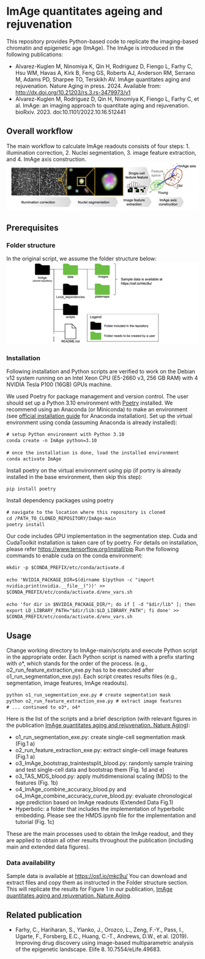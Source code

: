 # ImAge quantitates ageing and rejuvenation
This repository provides Python-based code to replicate the imaging-based chromatin and epigenetic age (ImAge).
The ImAge is introduced in the following publications:
- Alvarez-Kuglen M, Ninomiya K, Qin H, Rodriguez D, Fiengo L, Farhy C, Hsu WM, Havas A, Kirk B, Feng GS, Roberts AJ, Anderson RM, Serrano M, Adams PD, Sharpee TO, Terskikh AV. ImAge quantitates aging and rejuvenation. Nature Aging in press. 2024. Available from: http://dx.doi.org/10.21203/rs.3.rs-3479973/v1
- Alvarez-Kuglen M, Rodriguez D, Qin H, Ninomiya K, Fiengo L, Farhy C, et al. ImAge: an imaging approach to quantitate aging and rejuvenation. bioRxiv. 2023. doi:10.1101/2022.10.16.512441

## Overall workflow
The main workflow to calculate ImAge readouts consists of four steps: 1. illumination correction, 2. Nuclei segmentation, 3. image feature extraction, and 4. ImAge axis construction.
![](/repo_assets/workflow.png)

## Prerequisites
### Folder structure
In the original script, we assume the folder structure below:
![](/repo_assets/folder.png)

### Installation
Following installation and Python scripts are verified to work on the Debian v12 system running on an Intel Xeon CPU (E5-2660 v3, 256 GB RAM) with 4 NVIDIA Tesla P100 (16GB) GPUs machine.

We used Poetry for package management and version control. The user should set up a Python 3.10 environment with [Poetry](https://github.com/python-poetry/poetry) installed. 
We recommend using an Anaconda (or Miniconda) to make an environment (see [official installation guide](https://docs.anaconda.com/free/anaconda/install/) for Anaconda installation). Set up the virtual environment using conda (assuming Anaconda is already installed):
```
# setup Python environment with Python 3.10
conda create -n ImAge python=3.10

# once the installation is done, load the installed environment
conda activate ImAge
```

Install poetry on the virtual environment using pip (if portry is already installed in the base environment, then skip this step):
```
pip install poetry
```

Install dependency packages using poetry
```
# navigate to the location where this repository is cloned
cd /PATH_TO_CLONED_REPOSITORY/ImAge-main
poetry install
```

Our code includes GPU implementation in the segmentation step. Cuda and CudaToolkit installation is taken care of by poetry. For details on installation, please refer https://www.tensorflow.org/install/pip
Run the following commands to enable cuda on the conda environment:
```
mkdir -p $CONDA_PREFIX/etc/conda/activate.d

echo 'NVIDIA_PACKAGE_DIR=$(dirname $(python -c "import nvidia;print(nvidia.__file__)"))' >> $CONDA_PREFIX/etc/conda/activate.d/env_vars.sh

echo 'for dir in $NVIDIA_PACKAGE_DIR/*; do if [ -d "$dir/lib" ]; then export LD_LIBRARY_PATH="$dir/lib:$LD_LIBRARY_PATH"; fi done' >> $CONDA_PREFIX/etc/conda/activate.d/env_vars.sh

```
## Usage
Change working directory to ImAge-main/scripts and execute Python script in the appropriate order. Each Python script is named with a prefix starting with o*, which stands for the order of the process. (e.g., o2_run_feature_extraction_exe.py has to be executed after o1_run_segmentation_exe.py). Each script creates results files (e.g., segmentation, image features, ImAge readouts).

```shell
python o1_run_segmentation_exe.py # create segmentation mask
python o2_run_feature_extraction_exe.py # extract image features
# ... continued to o3*, o4*
```

Here is the list of the scripts and a brief description (with relevant figures in the publication [ImAge quantitates aging and rejuvenation. Nature Aging](http://dx.doi.org/10.21203/rs.3.rs-3479973/v1)):
- o1_run_segmentation_exe.py: create single-cell segmentation mask (Fig.1 a)
- o2_run_feature_extraction_exe.py: extract single-cell image features (Fig.1 a)
- o3_ImAge_bootstrap_traintestsplit_blood.py:  randomly sample training and test single-cell data and bootstrap them (Fig. 1d and e)
- o3_TAS_MDS_blood.py: apply multidimensional scaling (MDS) to the features (Fig. 1b)
- o4_ImAge_combine_accuracy_blood.py and o4_ImAge_combine_accuracy_curve_blood.py: evaluate chronological age prediction based on ImAge readouts (Extended Data Fig.1)
- Hyperbolic: a folder that includes the implementation of hyperbolic embedding. Please see the HMDS.ipynb file for the implementation and tutorial (Fig. 1c)

These are the main processes used to obtain the ImAge readout, and they are applied to obtain all other results throughout the publication (including main and extended data figures).

### Data availability
Sample data is available at https://osf.io/mkc9u/
You can download and extract files and copy them as instructed in the Folder structure section. This will replicate the results for Figure 1 in our publication, [ImAge quantitates aging and rejuvenation. Nature Aging](http://dx.doi.org/10.21203/rs.3.rs-3479973/v1).

## Related publication
- Farhy, C., Hariharan, S., Ylanko, J., Orozco, L., Zeng, F.-Y., Pass, I., Ugarte, F., Forsberg, E.C., Huang, C.-T., Andrews, D.W., et al. (2019). Improving drug discovery using image-based multiparametric analysis of the epigenetic landscape. Elife 8. 10.7554/eLife.49683.
